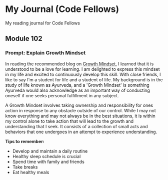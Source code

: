 # My Journal (Code Fellows)
My reading journal for Code Fellows

## Module 102
### Prompt: Explain Growth Mindset
In reading the recommended blog on [Growth Mindset](https://www.atlassian.com/blog/inside-atlassian/growth-mindset), I learned that it is understood to be a love for learning. I am delighted to express this mindset in my life and excited to continuously develop this skill. With close friends, I like to say I'm a student for life and a student of life. My background is in the study of life known as Ayurveda, and a 'Growth Mindset' is something Ayurveda would also acknowledge as an important way of conducting oneself if one seeks personal fulfillment in any subject.

A Growth Mindset involves taking ownership and responsibility for ones action in response to any obstacle outside of our control. While I may not know everything and may not always be in the best situations, it is within my control alone to take action that will lead to the growth and understanding that I seek. It consists of a collection of small acts and behaviors that one undergoes in an attempt to experience understanding.

**Tips to remember:**
 - Develop and maintain a daily routine
 - Healthy sleep schedule is crucial
 - Spend time with family and friends
 - Take breaks
 - Eat healthy meals
